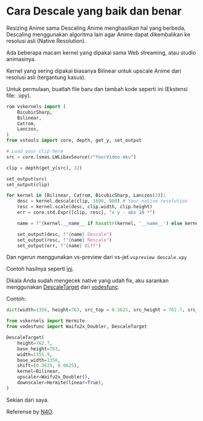 # Cara Descale yang baik dan benar

Resizing Anime sama Descaling Anime menghasilkan hal yang berbeda, Descaling menggunakan algoritma lain agar Anime dapat dikembalikan ke resolusi asli (Native Resolution).

Ada beberapa macam kernel yang dipakai sama Web streaming, atau studio animasinya.

Kernel yang sering dipakai biasanya Bilinear untuk upscale Anime dari resolusi asli (tergantung kasus).

Untuk permulaan, buatlah file baru dan tambah kode seperti ini (Ekstensi file: .vpy).

```py
rom vskernels import (
    BicubicSharp,
    Bilinear,
    Catrom,
    Lanczos,
)
from vstools import core, depth, get_y, set_output

# Load your clip here
src = core.lsmas.LWLibavSource(r"YourVideo.mkv")

clip = depth(get_y(src), 32)

set_output(src)
set_output(clip)

for kernel in [Bilinear, Catrom, BicubicSharp, Lanczos(3)]:
    desc = kernel.descale(clip, 1600, 900) # Your native resolution
    resc = kernel.scale(desc, clip.width, clip.height)
    err = core.std.Expr([clip, resc], "x y - abs 10 *")

    name = f"{kernel.__name__ if hasattr(kernel, '__name__') else kernel.__class__.__name__}"

    set_output(desc, f"{name} Descale")
    set_output(resc, f"{name} Rescale")
    set_output(err, f"{name} Diff")
```

Dan ngerun menggunakan vs-preview dari vs-jet `vspreview descale.vpy`

Contoh hasilnya seperti [ini](https://slow.pics/c/49QvOKoW).

Dikala Anda sudah mengecek native yang udah fix, aku sarankan menggunakan [DescaleTarget](https://muxtools.vodes.pw/vodesfunc/descale/#vodesfunc.descale.DescaleTarget) dari [vodesfunc](https://github.com/Vodes/vodesfunc).

Contoh:

```py
dict(width=1356, height=763, src_top = 0.3625, src_height = 762.7, src_width=1355.9, src_left=0.0625)
```

```py
from vskernels import Hermite
from vodesfunc import Waifu2x_Doubler, DescaleTarget

DescaleTarget(
    height=762.7,
    base_height=763,
    width=1355.9,
    base_width=1356,
    shift=(0.3625, 0.0625),
    kernel=Bilinear,
    upscaler=Waifu2x_Doubler(),
    downscaler=Hermite(linear=True),
)
```

Sekian dari saya.

Referense by [N4O](https://blog.n4o.xyz/posts/descalingvideo).